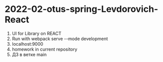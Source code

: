 # 2022-02-otus-spring-Levdorovich-React
1. UI for Library on REACT
2. Run with  webpack serve --mode development
3. localhost:9000
4. homework in current repository
5. ДЗ в ветке main
